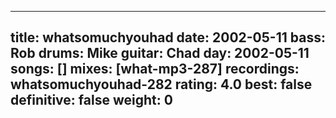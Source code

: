 
---
title: whatsomuchyouhad
date: 2002-05-11
bass:	Rob
drums:	Mike
guitar:	Chad
day: 2002-05-11
songs: []
mixes: [what-mp3-287]
recordings: whatsomuchyouhad-282
rating: 4.0
best: false
definitive: false
weight: 0
---
